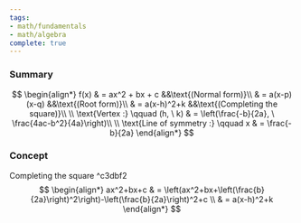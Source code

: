 ```yaml
---
tags:
- math/fundamentals
- math/algebra
complete: true
---
```

### Summary
$$
\begin{align*}
f(x) & = ax^2 + bx + c &&\text{(Normal form)}\\
& = a(x-p)(x-q) &&\text{(Root form)}\\
& = a(x-h)^2+k &&\text{(Completing the square)}\\
\\
\text{Vertex :} \qquad (h, \ k) & = \left(\frac{-b}{2a}, \ \frac{4ac-b^2}{4a}\right)\\
\\
\text{Line of symmetry :} \qquad x & = \frac{-b}{2a}
\end{align*}
$$
### Concept
Completing the square ^c3dbf2
$$
\begin{align*}
ax^2+bx+c & = \left(ax^2+bx+\left(\frac{b}{2a}\right)^2\right)-\left(\frac{b}{2a}\right)^2+c \\
& = a(x-h)^2+k
\end{align*}
$$